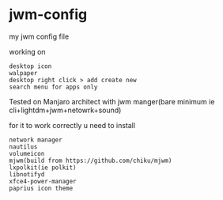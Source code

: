 # jwm-config
my jwm config file

working on

    desktop icon
    walpaper
    desktop right click > add create new
    search menu for apps only

Tested on Manjaro architect with jwm manger(bare minimum ie cli+lightdm+jwm+netowrk+sound)

for it to work correctly u need to install

    network manager
    nautilus
    volumeicon
    mjwm(build from https://github.com/chiku/mjwm)
    lxpolkit(ie polkit)
    libnotifyd
    xfce4-power-manager
    paprius icon theme

